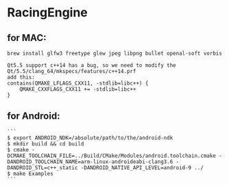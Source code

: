 RacingEngine
============

for MAC:
------------

    brew install glfw3 freetype glew jpeg libpng bullet openal-soft vorbis

    Qt5.5 support c++14 has a bug, so we need to modify the Qt/5.5/clang_64/mkspecs/features/c++14.prf
    add this:
    contains(QMAKE_LFLAGS_CXX11, -stdlib=libc++) {
        QMAKE_CXXFLAGS_CXX11 += -stdlib=libc++
    }

for Android:
-------------
	```
	$ export ANDROID_NDK=/absolute/path/to/the/android-ndk
	$ mkdir build && cd build
	$ cmake -DCMAKE_TOOLCHAIN_FILE=../Build/CMake/Modules/android.toolchain.cmake -DANDROID_TOOLCHAIN_NAME=arm-linux-androideabi-clang3.6 -DANDROID_STL=c++_static -DANDROID_NATIVE_API_LEVEL=android-9 ../
	$ make Examples
	```
